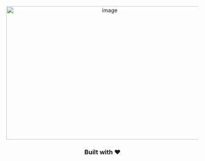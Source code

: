 <div align="center">
  
  <img width="526" height="351" alt="image" src="https://github.com/user-attachments/assets/f9f24ee8-8cb4-4e36-bd83-1642ebd57dc2" />
  
  ### Built with ❤️
</div>
